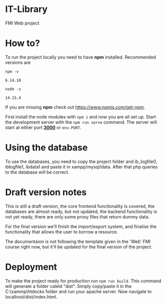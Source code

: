 # IT-Library

FMI Web project

# How to?

To run the project locally you need to have **npm** installed. Recommended versions are

`npm -v`

`6.14.10`

`node -v`

`14.15.4`

If you are missing **npm** check out https://www.npmjs.com/get-npm.

First install the node modules with `npm i` and now you are all set up. Start the development server with the `npm run serve` command. The server will start at either port **[3000](http://localhost:3000/ "localhost:3000")** or `env.PORT`.

# Using the database

To use the databases, you need to copy the project folder and ib_logfile0, iblogfile1, ibdata1 and paste it in xampp/mysql/data. After that php queries to the database will be correct.

# Draft version notes

This is still a draft version, the core frontend funcitonality is covered, the databases are almost ready, but not updated, the backend functionality is not yet ready, there are only some proxy files that return dummy data.

For the final version we'll finish the import/export system, and finalise the functionality that allows the user to borrow a resource.

The documentaion is not following the template given in the 'Web' FMI course right now, but it'll be updated for the final version of the project.

# Deployment

To make the project ready for production run `npm run build`. This command will generate a folder caleld "dist". Simply copy/paste it in the C:\\xammp\\htdocks folder and run your apache server. Now navigate to localhost/dist/index.html.

